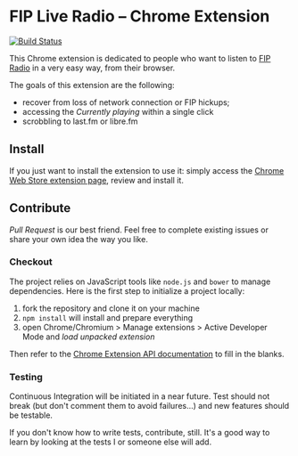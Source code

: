 # FIP Live Radio – Chrome Extension

[![Build Status](https://travis-ci.org/oncletom/chrome-fip.png?branch=master)](https://travis-ci.org/oncletom/chrome-fip)

This Chrome extension is dedicated to people who want to listen to
[FIP Radio](http://www.fipradio.fr/) in a very easy way, from their browser.

The goals of this extension are the following:
- recover from loss of network connection or FIP hickups;
- accessing the *Currently playing* within a single click
- scrobbling to last.fm or libre.fm

## Install

If you just want to install the extension to use it:
simply access the [Chrome Web Store extension page](https://chrome.google.com/webstore/detail/fip-live-radio/fnhlecpfnocgmmmghkjcipmhdpmpddii),
review and install it.

## Contribute

*Pull Request* is our best friend.
Feel free to complete existing issues or share your own idea the way you like.

### Checkout

The project relies on JavaScript tools like `node.js` and `bower` to manage dependencies.
Here is the first step to initialize a project locally:

1. fork the repository and clone it on your machine
1. `npm install` will install and prepare everything
1. open Chrome/Chromium > Manage extensions > Active Developer Mode and *load unpacked extension*

Then refer to the [Chrome Extension API documentation](http://developer.chrome.com/extensions/) to fill in the blanks.

### Testing

Continuous Integration will be initiated in a near future.
Test should not break (but don't comment them to avoid failures...) and new features should be testable.

If you don't know how to write tests, contribute, still. It's a good way to learn by looking at the tests I or someone
else will add.